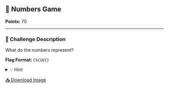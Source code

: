 ## 🔢 Numbers Game  
**Points:** 70  

---

### 🧩 Challenge Description

What do the numbers represent?

**Flag Format:** `CSCUU{}`  

<details>
  <summary>💡 Hint</summary>
  Here, numbers start from `00`.
</details>


[📥 Download Image](decimal_challange.gif)
